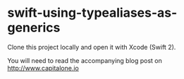 # swift-using-typealiases-as-generics

Clone this project locally and open it with Xcode (Swift 2).

You will need to read the accompanying blog post on http://www.capitalone.io
